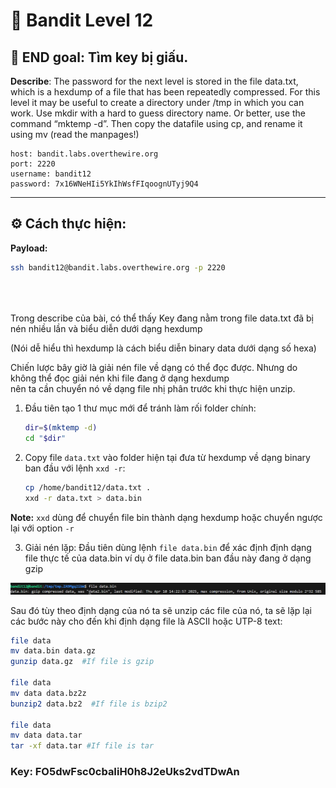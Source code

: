 # 🎯 Bandit Level 12

## 📌 END goal: Tìm key bị giấu.
**Describe**: The password for the next level is stored in the file data.txt, which is a hexdump of a file that has been repeatedly compressed. For this level it may be useful to create a directory under /tmp in which you can work. Use mkdir with a hard to guess directory name. Or better, use the command “mktemp -d”. Then copy the datafile using cp, and rename it using mv (read the manpages!)



```
host: bandit.labs.overthewire.org
port: 2220
username: bandit12
password: 7x16WNeHIi5YkIhWsfFIqoognUTyj9Q4

```
---

## ⚙️ Cách thực hiện:
**Payload:**
```bash
ssh bandit12@bandit.labs.overthewire.org -p 2220





```

Trong describe của bài, có thể thấy Key đang nằm trong file data.txt đã bị nén nhiều lần và biểu diễn dưới dạng hexdump

(Nói dễ hiểu thì hexdump là cách biểu diễn binary data dưới dạng số hexa)

Chiến lược bây giờ là giải nén file về dạng có thể đọc được. Nhưng do không thể đọc giải nén khi file đang ở dạng hexdump  
nên ta cần chuyển nó về dạng file nhị phân trước khi thực hiện unzip.

1. Đầu tiên tạo 1 thư mục mới để tránh làm rối folder chính:  
    ```bash
    dir=$(mktemp -d)
    cd "$dir"
    ```
2. Copy file ```data.txt``` vào folder hiện tại đưa từ hexdump về dạng binary ban đầu với lệnh ```xxd -r```:  
    ```bash
    cp /home/bandit12/data.txt .
    xxd -r data.txt > data.bin
    ```
**Note:** ```xxd``` dùng để chuyển file bin thành dạng hexdump hoặc chuyển ngược lại với option ```-r```

3. Giải nén lặp: Đầu tiên dùng lệnh ```file data.bin``` để xác định định dạng file thực tế của data.bin ví dụ ở file data.bin ban đầu này đang ở dạng gzip

![alt text](./image/Level12.png)

Sau đó tùy theo định dạng của nó ta sẽ unzip các file của nó, ta sẽ lặp lại các bước này cho đến khi định dạng file là ASCII hoặc UTP-8 text:
```bash
file data
mv data.bin data.gz
gunzip data.gz  #If file is gzip

file data
mv data data.bz2z
bunzip2 data.bz2  #If file is bzip2

file data
mv data data.tar
tar -xf data.tar #If file is tar
```

### Key: FO5dwFsc0cbaIiH0h8J2eUks2vdTDwAn

